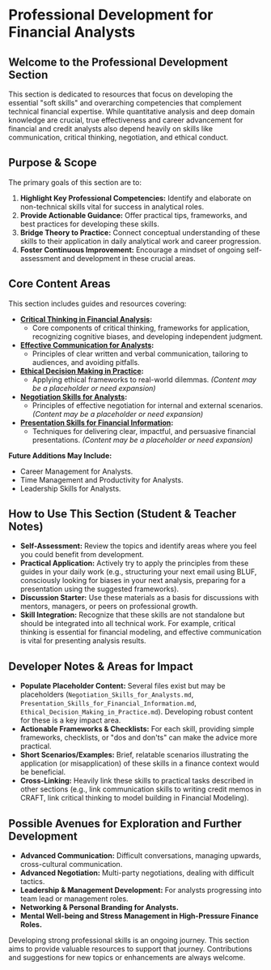 # Professional Development for Financial Analysts

## Welcome to the Professional Development Section

This section is dedicated to resources that focus on developing the essential "soft skills" and overarching competencies that complement technical financial expertise. While quantitative analysis and deep domain knowledge are crucial, true effectiveness and career advancement for financial and credit analysts also depend heavily on skills like communication, critical thinking, negotiation, and ethical conduct.

## Purpose & Scope

The primary goals of this section are to:

1.  **Highlight Key Professional Competencies:** Identify and elaborate on non-technical skills vital for success in analytical roles.
2.  **Provide Actionable Guidance:** Offer practical tips, frameworks, and best practices for developing these skills.
3.  **Bridge Theory to Practice:** Connect conceptual understanding of these skills to their application in daily analytical work and career progression.
4.  **Foster Continuous Improvement:** Encourage a mindset of ongoing self-assessment and development in these crucial areas.

## Core Content Areas

This section includes guides and resources covering:

*   **[Critical Thinking in Financial Analysis](./Critical_Thinking_in_Financial_Analysis.md):**
    *   Core components of critical thinking, frameworks for application, recognizing cognitive biases, and developing independent judgment.
*   **[Effective Communication for Analysts](./Effective_Communication_for_Analysts.md):**
    *   Principles of clear written and verbal communication, tailoring to audiences, and avoiding pitfalls.
*   **[Ethical Decision Making in Practice](./Ethical_Decision_Making_in_Practice.md):**
    *   Applying ethical frameworks to real-world dilemmas. *(Content may be a placeholder or need expansion)*
*   **[Negotiation Skills for Analysts](./Negotiation_Skills_for_Analysts.md):**
    *   Principles of effective negotiation for internal and external scenarios. *(Content may be a placeholder or need expansion)*
*   **[Presentation Skills for Financial Information](./Presentation_Skills_for_Financial_Information.md):**
    *   Techniques for delivering clear, impactful, and persuasive financial presentations. *(Content may be a placeholder or need expansion)*

**Future Additions May Include:**
*   Career Management for Analysts.
*   Time Management and Productivity for Analysts.
*   Leadership Skills for Analysts.

<!-- Machine-readable indexing comment -->
<!-- Index: Professional Development; Topics: Communication, Critical Thinking, Ethics, Negotiation, Presentation Skills, Career Management, Productivity -->

## How to Use This Section (Student & Teacher Notes)

*   **Self-Assessment:** Review the topics and identify areas where you feel you could benefit from development.
*   **Practical Application:** Actively try to apply the principles from these guides in your daily work (e.g., structuring your next email using BLUF, consciously looking for biases in your next analysis, preparing for a presentation using the suggested frameworks).
*   **Discussion Starter:** Use these materials as a basis for discussions with mentors, managers, or peers on professional growth.
*   **Skill Integration:** Recognize that these skills are not standalone but should be integrated into all technical work. For example, critical thinking is essential for financial modeling, and effective communication is vital for presenting analysis results.

## Developer Notes & Areas for Impact

*   **Populate Placeholder Content:** Several files exist but may be placeholders (`Negotiation_Skills_for_Analysts.md`, `Presentation_Skills_for_Financial_Information.md`, `Ethical_Decision_Making_in_Practice.md`). Developing robust content for these is a key impact area.
*   **Actionable Frameworks & Checklists:** For each skill, providing simple frameworks, checklists, or "dos and don'ts" can make the advice more practical.
*   **Short Scenarios/Examples:** Brief, relatable scenarios illustrating the application (or misapplication) of these skills in a finance context would be beneficial.
*   **Cross-Linking:** Heavily link these skills to practical tasks described in other sections (e.g., link communication skills to writing credit memos in CRAFT, link critical thinking to model building in Financial Modeling).

## Possible Avenues for Exploration and Further Development

*   **Advanced Communication:** Difficult conversations, managing upwards, cross-cultural communication.
*   **Advanced Negotiation:** Multi-party negotiations, dealing with difficult tactics.
*   **Leadership & Management Development:** For analysts progressing into team lead or management roles.
*   **Networking & Personal Branding for Analysts.**
*   **Mental Well-being and Stress Management in High-Pressure Finance Roles.**

Developing strong professional skills is an ongoing journey. This section aims to provide valuable resources to support that journey. Contributions and suggestions for new topics or enhancements are always welcome.
